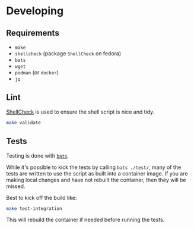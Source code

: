 # Developing

## Requirements

* `make`
* `shellcheck` (package `ShellCheck` on fedora)
* `bats`
* `wget`
* `podman` (or `docker`)
* `jq`

## Lint

[ShellCheck](https://www.shellcheck.net/) is used to ensure the shell script is nice and tidy.

```bash
make validate
```

## Tests

Testing is done with [`bats`](https://github.com/bats-core/bats-core).

While it's possible to kick the tests by calling `bats ./test/`, many of the tests are written to use the script as built into a container image.
If you are making local changes and have not rebuilt the container, then they will be missed.

Best to kick off the build like:
```bash
make test-integration
```
This will rebuild the container if needed before running the tests.

##